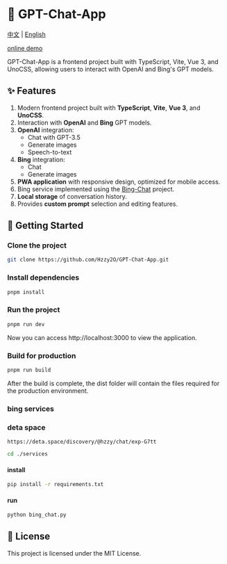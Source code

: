 # 🧠 GPT-Chat-App

<div>
  <a href="./README.md">中文</a> |
  <a href="./README.en.md">English</a>
</div>

[online demo](https://gpt-chat-app-six.vercel.app)

GPT-Chat-App is a frontend project built with TypeScript, Vite, Vue 3, and UnoCSS, allowing users to interact with OpenAI and Bing's GPT models.

## ✨ Features

1. Modern frontend project built with **TypeScript**, **Vite**, **Vue 3**, and **UnoCSS**.
2. Interaction with **OpenAI** and **Bing** GPT models.
3. **OpenAI** integration:
   - Chat with GPT-3.5
   - Generate images
   - Speech-to-text
4. **Bing** integration:
   - Chat
   - Generate images
5. **PWA application** with responsive design, optimized for mobile access.
6. Bing service implemented using the [Bing-Chat](https://github.com/XiaoXinYo/Bing-Chat) project.
7. **Local storage** of conversation history.
8. Provides **custom prompt** selection and editing features.

## 🚀 Getting Started

### Clone the project

```bash
git clone https://github.com/Hzzy2O/GPT-Chat-App.git
```

### Install dependencies
```bash
pnpm install
```

### Run the project

```bash
pnpm run dev
```

Now you can access http://localhost:3000 to view the application.

### Build for production

```bash
pnpm run build
```

After the build is complete, the dist folder will contain the files required for the production environment.

### bing services

### deta space 
```
https://deta.space/discovery/@hzzy/chat/exp-G7tt
```

```bash
cd ./services
```

#### install
```bash
pip install -r requirements.txt
```
#### run
```bash
python bing_chat.py
```

## 📝 License

This project is licensed under the MIT License.
